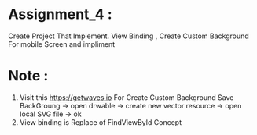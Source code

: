 # Assignment_4 : 
Create Project That Implement.
View Binding , Create Custom Background For mobile Screen and impliment

# Note :
 1)  Visit this https://getwaves.io For Create Custom Background
    Save BackGroung -> open drwable -> create new vector resource -> open local SVG file -> ok
 3)  View binding is Replace of FindViewById Concept
